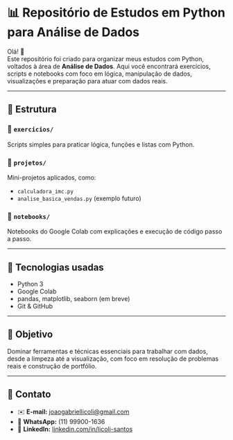 # 📊 Repositório de Estudos em Python para Análise de Dados

Olá! 👋  
Este repositório foi criado para organizar meus estudos com Python, voltados à área de **Análise de Dados**. Aqui você encontrará exercícios, scripts e notebooks com foco em lógica, manipulação de dados, visualizações e preparação para atuar com dados reais.

---

## 📂 Estrutura

### 📁 `exercicios/`
Scripts simples para praticar lógica, funções e listas com Python.

### 📁 `projetos/`
Mini-projetos aplicados, como:
- `calculadora_imc.py`
- `analise_basica_vendas.py` (exemplo futuro)

### 📁 `notebooks/`
Notebooks do Google Colab com explicações e execução de código passo a passo.

---

## 🧰 Tecnologias usadas

- Python 3
- Google Colab
- pandas, matplotlib, seaborn (em breve)
- Git & GitHub

---

## 🎯 Objetivo

Dominar ferramentas e técnicas essenciais para trabalhar com dados, desde a limpeza até a visualização, com foco em resolução de problemas reais e construção de portfólio.

---

## 💬 Contato

- ✉️ **E-mail:** joaogabriellicoli@gmail.com  
- 📱 **WhatsApp:** (11) 99900-1636  
- 💼 **LinkedIn:** [linkedin.com/in/licoli-santos](https://www.linkedin.com/in/licoli-santos)
